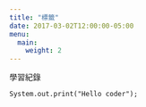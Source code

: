 ```yaml
---
title: "標籤"
date: 2017-03-02T12:00:00-05:00
menu:
  main:
    weight: 2
---
```

學習紀錄

```
System.out.print("Hello coder");
```
